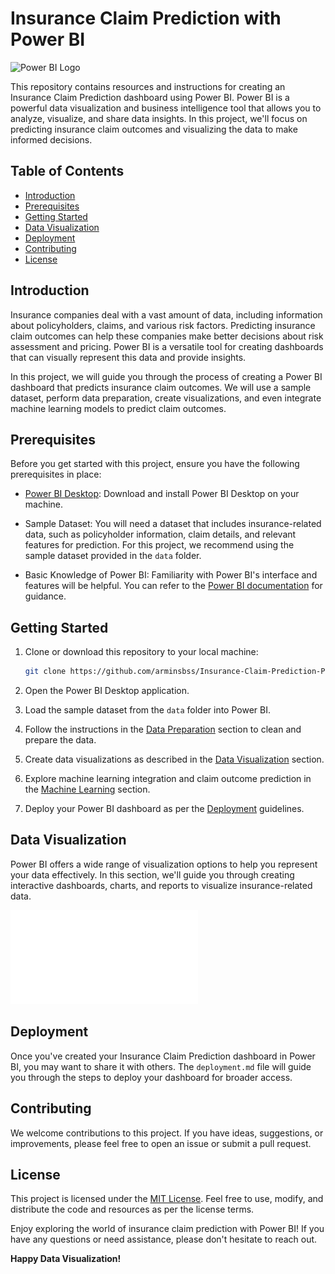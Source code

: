 # Insurance Claim Prediction with Power BI

![Power BI Logo](https://powerbi.microsoft.com/pictures/favicon.ico)

This repository contains resources and instructions for creating an Insurance Claim Prediction dashboard using Power BI. Power BI is a powerful data visualization and business intelligence tool that allows you to analyze, visualize, and share data insights. In this project, we'll focus on predicting insurance claim outcomes and visualizing the data to make informed decisions.

## Table of Contents
- [Introduction](#introduction)
- [Prerequisites](#prerequisites)
- [Getting Started](#getting-started)
- [Data Visualization](#data-visualization)
- [Deployment](#deployment)
- [Contributing](#contributing)
- [License](#license)

## Introduction

Insurance companies deal with a vast amount of data, including information about policyholders, claims, and various risk factors. Predicting insurance claim outcomes can help these companies make better decisions about risk assessment and pricing. Power BI is a versatile tool for creating dashboards that can visually represent this data and provide insights.

In this project, we will guide you through the process of creating a Power BI dashboard that predicts insurance claim outcomes. We will use a sample dataset, perform data preparation, create visualizations, and even integrate machine learning models to predict claim outcomes.

## Prerequisites

Before you get started with this project, ensure you have the following prerequisites in place:

- [Power BI Desktop](https://powerbi.microsoft.com/desktop/): Download and install Power BI Desktop on your machine.

- Sample Dataset: You will need a dataset that includes insurance-related data, such as policyholder information, claim details, and relevant features for prediction. For this project, we recommend using the sample dataset provided in the `data` folder.

- Basic Knowledge of Power BI: Familiarity with Power BI's interface and features will be helpful. You can refer to the [Power BI documentation](https://docs.microsoft.com/en-us/power-bi/) for guidance.

## Getting Started

1. Clone or download this repository to your local machine:

   ```bash
   git clone https://github.com/arminsbss/Insurance-Claim-Prediction-Power-BI.git
   ```

2. Open the Power BI Desktop application.

3. Load the sample dataset from the `data` folder into Power BI.

4. Follow the instructions in the [Data Preparation](#data-preparation) section to clean and prepare the data.

5. Create data visualizations as described in the [Data Visualization](#data-visualization) section.

6. Explore machine learning integration and claim outcome prediction in the [Machine Learning](#machine-learning) section.

7. Deploy your Power BI dashboard as per the [Deployment](#deployment) guidelines.


## Data Visualization

Power BI offers a wide range of visualization options to help you represent your data effectively. In this section, we'll guide you through creating interactive dashboards, charts, and reports to visualize insurance-related data.

![Demo GIF](insurance_part2_data.pdf)

## Deployment

Once you've created your Insurance Claim Prediction dashboard in Power BI, you may want to share it with others. The `deployment.md` file will guide you through the steps to deploy your dashboard for broader access.

## Contributing

We welcome contributions to this project. If you have ideas, suggestions, or improvements, please feel free to open an issue or submit a pull request.

## License

This project is licensed under the [MIT License](LICENSE). Feel free to use, modify, and distribute the code and resources as per the license terms.

Enjoy exploring the world of insurance claim prediction with Power BI! If you have any questions or need assistance, please don't hesitate to reach out.

**Happy Data Visualization!**
